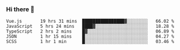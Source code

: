 ### Hi there 👋

<!--
**xin-code/Xin-code** is a ✨ _special_ ✨ repository because its `README.md` (this file) appears on your GitHub profile.

Here are some ideas to get you started:
<!--START_SECTION:waka-->
```text
Vue.js       19 hrs 31 mins  ████████████████▓░░░░░░░░   66.02 % 
JavaScript   5 hrs 24 mins   ████▓░░░░░░░░░░░░░░░░░░░░   18.28 % 
TypeScript   2 hrs 2 mins    █▓░░░░░░░░░░░░░░░░░░░░░░░   06.89 % 
JSON         1 hr 15 mins    █░░░░░░░░░░░░░░░░░░░░░░░░   04.27 % 
SCSS         1 hr 1 min      █░░░░░░░░░░░░░░░░░░░░░░░░   03.46 % 
```
<!--END_SECTION:waka-->
